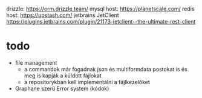 drizzle:
https://orm.drizzle.team/
mysql host:
https://planetscale.com/
redis host:
https://upstash.com/
jetbrains JetClient
https://plugins.jetbrains.com/plugin/21173-jetclient--the-ultimate-rest-client

# todo
- file management
  - a commandok már fogadnak json és multiformdata postokat is és meg is kapják a küldött fájlokat
  - a repositorykban kell implementálni a fájlkezelőket
- Graphane szerű Error system (kódok)
